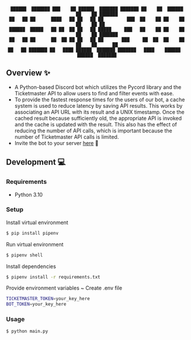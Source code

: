 <div align='center'>

  ```
  ██████  ███████ ███    ██ ██████  ███████ ███████ ██    ██  ██████  ██    ██ ███████ 
  ██   ██ ██      ████   ██ ██   ██ ██         ███  ██    ██ ██    ██ ██    ██ ██      
  ██████  █████   ██ ██  ██ ██   ██ █████     ███   ██    ██ ██    ██ ██    ██ ███████ 
  ██   ██ ██      ██  ██ ██ ██   ██ ██       ███     ██  ██  ██    ██ ██    ██      ██ 
  ██   ██ ███████ ██   ████ ██████  ███████ ███████   ████    ██████   ██████  ███████ 

  ```
</div>

## Overview :sparkles:
- A Python-based Discord bot which utilizes the Pycord library and the Ticketmaster API to allow users to find and filter events with ease. 
- To provide the fastest response times for the users of our bot, a cache system is used to reduce latency by saving API results. This works by associating an API URL with its result and a UNIX timestamp. Once the cached result because sufficiently old, the appropriate API is invoked and the cache is updated with the result. This also has the effect of reducing the number of API calls, which is important because the number of Ticketmaster API calls is limited.
- Invite the bot to your server <a href="https://discord.com/api/oauth2/authorize?client_id=972280533369360456&permissions=8&scope=bot%20applications.commands" target="_blank">here</a> :pushpin:

## Development :computer:
### Requirements
- Python 3.10

### Setup
Install virtual environment
```sh
$ pip install pipenv
```

Run virtual environment
```sh
$ pipenv shell
```

Install dependencies
```sh
$ pipenv install -r requirements.txt
```

Provide environment variables ~ Create .env file
```sh
TICKETMASTER_TOKEN=your_key_here
BOT_TOKEN=your_key_here
```

### Usage
```sh
$ python main.py
```

